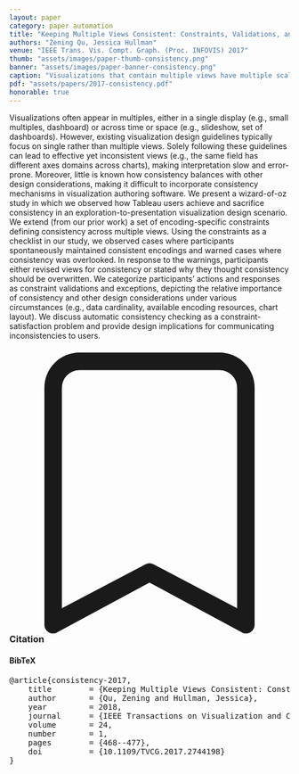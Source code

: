 ```yaml
---
layout: paper
category: paper automation
title: "Keeping Multiple Views Consistent: Constraints, Validations, and Exceptions in Visualization Authoring"
authors: "Zening Qu, Jessica Hullman"
venue: "IEEE Trans. Vis. Compt. Graph. (Proc. INFOVIS) 2017"
thumb: "assets/images/paper-thumb-consistency.png"
banner: "assets/images/paper-banner-consistency.png"
caption: "Visualizations that contain multiple views have multiple scales (e.g., xy scales, color scales). We develop and study authors' reactions to a model that formalizes visual encoding consistency between scale pairs as the above constraints. C1.1, C1.2, C2.1, and C2.2 require a pair of quantitative or nominal fields to be encoded using the same or different xy scales across two views depending on whether the fields are the same or different. Applying a similar logic to color, C1.3 and C1.4 require the same quantitative and nominal fields to have the same color scales. C2.3 requires different quantitative fields to have different hues, while C2.4 requires palettes of different nominal fields to not overlap. C2.5 requires nominal palettes to not include constant colors of other views."
pdf: "assets/papers/2017-consistency.pdf"
honorable: true
---
```


<!-- abstract -->

Visualizations often appear in multiples, either in a single display (e.g., small multiples, dashboard) or across time or space (e.g., slideshow, set of dashboards). However, existing visualization design guidelines typically focus on single rather than multiple views. Solely following these guidelines can lead to effective yet inconsistent views (e.g., the same field has different axes domains across charts), making interpretation slow and error-prone. Moreover, little is known how consistency balances with other design considerations, making it difficult to incorporate consistency mechanisms in visualization authoring software. We present a wizard-of-oz study in which we observed how Tableau users achieve and sacrifice consistency in an exploration-to-presentation visualization design scenario. We extend (from our prior work) a set of encoding-specific constraints defining consistency across multiple views. Using the constraints as a checklist in our study, we observed cases where participants spontaneously maintained consistent encodings and warned cases where consistency was overlooked. In response to the warnings, participants either revised views for consistency or stated why they thought consistency should be overwritten. We categorize participants’ actions and responses as constraint validations and exceptions, depicting the relative importance of consistency and other design considerations under various circumstances (e.g., data cardinality, available encoding resources, chart layout). We discuss automatic consistency checking as a constraint-satisfaction problem and provide design implications for communicating inconsistencies to users.

<h3><svg xmlns="http://www.w3.org/2000/svg" fill="currentColor" class="bi bi-bookmark" viewBox="0 0 16 16">
  <path d="M2 2a2 2 0 0 1 2-2h8a2 2 0 0 1 2 2v13.5a.5.5 0 0 1-.777.416L8 13.101l-5.223 2.815A.5.5 0 0 1 2 15.5V2zm2-1a1 1 0 0 0-1 1v12.566l4.723-2.482a.5.5 0 0 1 .554 0L13 14.566V2a1 1 0 0 0-1-1H4z"/>
</svg> Citation</h3>
<div class="bibtex">
<!-- bibtex -->
<h4>BibTeX</h4>
<pre>
@article{consistency-2017,
	title        = {Keeping Multiple Views Consistent: Constraints, Validations, and Exceptions in Visualization Authoring},
	author       = {Qu, Zening and Hullman, Jessica},
	year         = 2018,
	journal      = {IEEE Transactions on Visualization and Computer Graphics},
	volume       = 24,
	number       = 1,
	pages        = {468--477},
	doi          = {10.1109/TVCG.2017.2744198}
}
</pre>
</div>
